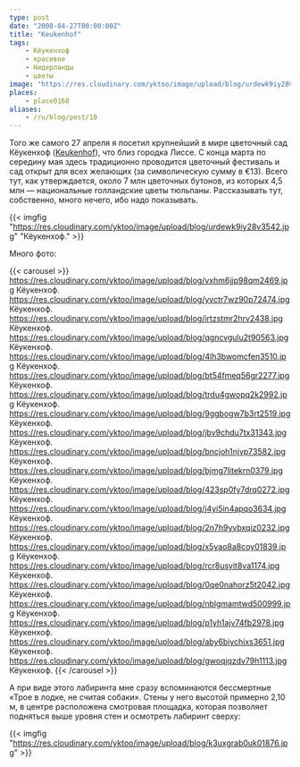 ```yaml
---
type: post
date: "2008-04-27T00:00:00Z"
title: "Keukenhof"
tags:
    - Кёукенхоф
    - красивое
    - Нидерланды
    - цветы
image: "https://res.cloudinary.com/yktoo/image/upload/blog/urdewk9iy28v3542.jpg"
places:
    - place0168
aliases:
    - /ru/blog/post/10
---
```


Того же самого 27 апреля я посетил крупнейший в мире цветочный сад Кёукенхоф ([Keukenhof](http://www.keukenhof.nl/)), что близ городка Лиссе. С конца марта по середину мая здесь традиционно проводится цветочный фестиваль и сад открыт для всех желающих (за символическую сумму в €13). Всего тут, как утверждается, около 7 млн цветочных бутонов, из которых 4,5 млн — национальные голландские цветы тюльпаны. Рассказывать тут, собственно, много нечего, ибо надо показывать.

<!--more-->

{{< imgfig "https://res.cloudinary.com/yktoo/image/upload/blog/urdewk9iy28v3542.jpg" "Кёукенхоф." >}}

Много фото:

{{< carousel >}}
    https://res.cloudinary.com/yktoo/image/upload/blog/vxhm6jjp98qm2469.jpg Кёукенхоф.
    https://res.cloudinary.com/yktoo/image/upload/blog/yvctr7wz90p72474.jpg Кёукенхоф.
    https://res.cloudinary.com/yktoo/image/upload/blog/irtzstmr2hrv2438.jpg Кёукенхоф.
    https://res.cloudinary.com/yktoo/image/upload/blog/qgncvgulu2t90563.jpg Кёукенхоф.
    https://res.cloudinary.com/yktoo/image/upload/blog/4lh3bwomcfen3510.jpg Кёукенхоф.
    https://res.cloudinary.com/yktoo/image/upload/blog/bt54fmeq56gr2277.jpg Кёукенхоф.
    https://res.cloudinary.com/yktoo/image/upload/blog/trdu4gwopq2k2992.jpg Кёукенхоф.
    https://res.cloudinary.com/yktoo/image/upload/blog/9ggbogw7b3rt2519.jpg Кёукенхоф.
    https://res.cloudinary.com/yktoo/image/upload/blog/jbv9chdu7tx31343.jpg Кёукенхоф.
    https://res.cloudinary.com/yktoo/image/upload/blog/bncjoh1njvp73582.jpg Кёукенхоф.
    https://res.cloudinary.com/yktoo/image/upload/blog/bjmg7litekrn0379.jpg Кёукенхоф.
    https://res.cloudinary.com/yktoo/image/upload/blog/423sp0fy7drq0272.jpg Кёукенхоф.
    https://res.cloudinary.com/yktoo/image/upload/blog/j4yi5in4apqo3634.jpg Кёукенхоф.
    https://res.cloudinary.com/yktoo/image/upload/blog/2n7h9yvbxqiz0232.jpg Кёукенхоф.
    https://res.cloudinary.com/yktoo/image/upload/blog/x5yao8a8coy01839.jpg Кёукенхоф.
    https://res.cloudinary.com/yktoo/image/upload/blog/rcr8usyit8va1174.jpg Кёукенхоф.
    https://res.cloudinary.com/yktoo/image/upload/blog/0qe0nahorz5t2042.jpg Кёукенхоф.
    https://res.cloudinary.com/yktoo/image/upload/blog/nblgmamtwd500999.jpg Кёукенхоф.
    https://res.cloudinary.com/yktoo/image/upload/blog/p1yh1ajv74fb2978.jpg Кёукенхоф.
    https://res.cloudinary.com/yktoo/image/upload/blog/aby6biychixs3651.jpg Кёукенхоф.
    https://res.cloudinary.com/yktoo/image/upload/blog/gwoqjqzdv79h1113.jpg Кёукенхоф.
{{< /carousel >}}

А при виде этого лабиринта мне сразу вспоминаются бессмертные «Трое в лодке, не считая собаки». Стены у него высотой примерно 2,10 м, в центре расположена смотровая площадка, которая позволяет подняться выше уровня стен и осмотреть лабиринт сверху:

{{< imgfig "https://res.cloudinary.com/yktoo/image/upload/blog/k3uxgrab0uk01876.jpg" >}}
